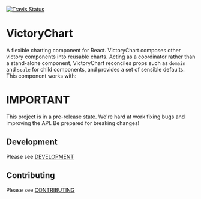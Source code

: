 [![Travis Status][trav_img]][trav_site]

VictoryChart
=============

A flexible charting component for React. VictoryChart composes other victory components into reusable charts. Acting as a coordinator rather than a stand-alone component, VictoryChart reconciles props such as `domain` and `scale` for child components, and provides a set of sensible defaults. This component works with:

IMPORTANT
=========

This project is in a pre-release state. We're hard at work fixing bugs and improving the API. Be prepared for breaking changes! 

## Development

Please see [DEVELOPMENT](DEVELOPMENT.md)

## Contributing

Please see [CONTRIBUTING](CONTRIBUTING.md)

[trav_img]: https://api.travis-ci.org/formidableLabs/victory-chart.svg
[trav_site]: https://travis-ci.org/formidableLabs/victory-chart


